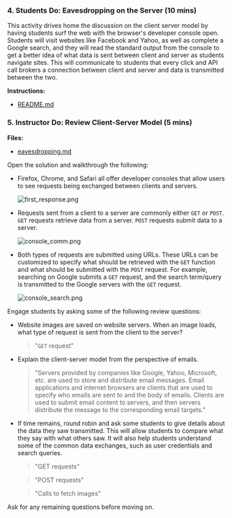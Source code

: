 ### 4. Students Do: Eavesdropping on the Server (10 mins)

This activity drives home the discussion on the client server model by having students surf the web with the browser's developer console open. Students will visit websites like Facebook and Yahoo, as well as complete a Google search, and they will read the standard output from the console to get a better idea of what data is sent between client and server as students navigate sites. This will communicate to students that every click and API call brokers a connection between client and server and data is transmitted between the two.

**Instructions:**

* [README.md](Activities/04-Stu_Client_Server/README.md)

### 5. Instructor Do: Review Client-Server Model (5 mins)

**Files:**

* [eavesdropping.md](Activities/04-Stu_Client_Server/Solved/eavesdropping.md)

Open the solution and walkthrough the following:

* Firefox, Chrome, and Safari all offer developer consoles that allow users to see requests being exchanged between clients and servers.

  ![first_response.png](Activities/04-Stu_Client_Server/Images/first_response.png)

* Requests sent from a client to a server are commonly either `GET` or `POST`. `GET` requests retrieve data from a server. `POST` requests submit data to a server.

  ![console_comm.png](Activities/04-Stu_Client_Server/Images/console_comm.png)

* Both types of requests are submitted using URLs. These URLs can be customized to specify what should be retrieved with the `GET` function and what should be submitted with the `POST` request. For example, searching on Google submits a `GET` request, and the search term/query is transmitted to the Google servers with the `GET` request.

  ![console_search.png](Activities/04-Stu_Client_Server/Images/console_search.png)

Engage students by asking some of the following review questions:

* Website images are saved on website servers. When an image loads, what type of request is sent from the client to the server?

  > "`GET` request"

* Explain the client-server model from the perspective of emails.

  > "Servers provided by companies like Google, Yahoo, Microsoft, etc. are used to store and distribute email messages. Email applications and internet browsers are clients that are used to specify who emails are sent to and the body of emails. Clients are used to submit email content to servers, and then servers distribute the message to the corresponding email targets."

* If time remains, round robin and ask some students to give details about the data they saw transmitted. This will allow students to compare what they say with what others saw. It will also help students understand some of the common data exchanges, such as user credentials and search queries.

  > "GET requests"

  > "POST requests"

  > "Calls to fetch images"

Ask for any remaining questions before moving on.

